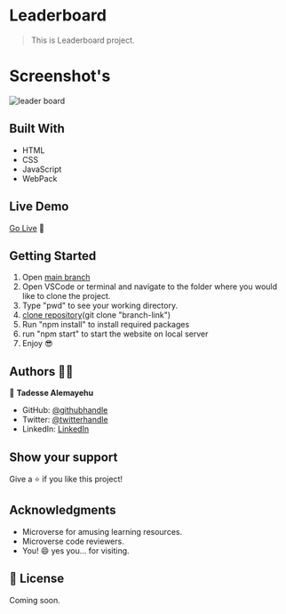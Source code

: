 # Leaderboard

> This is Leaderboard project.

# Screenshot's
![leader board](https://user-images.githubusercontent.com/69077061/162072545-b8929b41-02bd-400b-a05d-07ace1a1fbe4.PNG)

## Built With

- HTML
- CSS
- JavaScript
- WebPack

## Live Demo

[Go Live](https://tadesse-alemayehu.github.io/Leaderboard/) 🙂

## Getting Started

1. Open [main branch](https://github.com/Tadesse-Alemayehu/Leaderboard)
2. Open VSCode or terminal and navigate to the folder where you would like to clone the project.
3. Type "pwd" to see your working directory.
4. [clone repository](https://github.com/Tadesse-Alemayehu/Leaderboard)(git clone "branch-link")
5. Run "npm install" to install required packages
6. run "npm start" to start the website on local server
7. Enjoy 😎

## Authors 👱‍♂️

👤 **Tadesse Alemayehu**

- GitHub: [@githubhandle](https://github.com/Tadesse-Alemayehu)
- Twitter: [@twitterhandle](https://twitter.com/TadesseWebDev)
- LinkedIn: [LinkedIn](https://www.linkedin.com/in/tadesse-alemayehu-60141a221/)

## Show your support

Give a ⭐️ if you like this project!

## Acknowledgments

- Microverse for amusing learning resources.
- Microverse code reviewers.
- You! 😄 yes you... for visiting.

## 📝 License

Coming soon.
